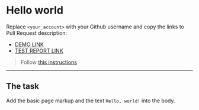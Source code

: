 # Hello world
Replace `<your_account>` with your Github username and copy the links to Pull Request description:
- [DEMO LINK](https://alimfreight.github.io/layout_hello-world/)
- [TEST REPORT LINK](https://alimfreight.github.io/layout_hello-world/report/html_report/)

> Follow [this instructions](https://mate-academy.github.io/layout_task-guideline/#how-to-solve-the-layout-tasks-on-github)
___

## The task 
Add the basic page markup and the text `Hello, world!` into the body.
